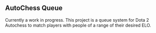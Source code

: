 ## AutoChess Queue
Currently a work in progress.
This project is a queue system for Dota 2 Autochess to match players with people of a range of their desired ELO.

